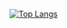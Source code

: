[![Top Langs](https://github-readme-stats.vercel.app/api/top-langs/?username=2-chanhee&layout=compact)](https://github.com/anuraghazra/github-readme-stats)

